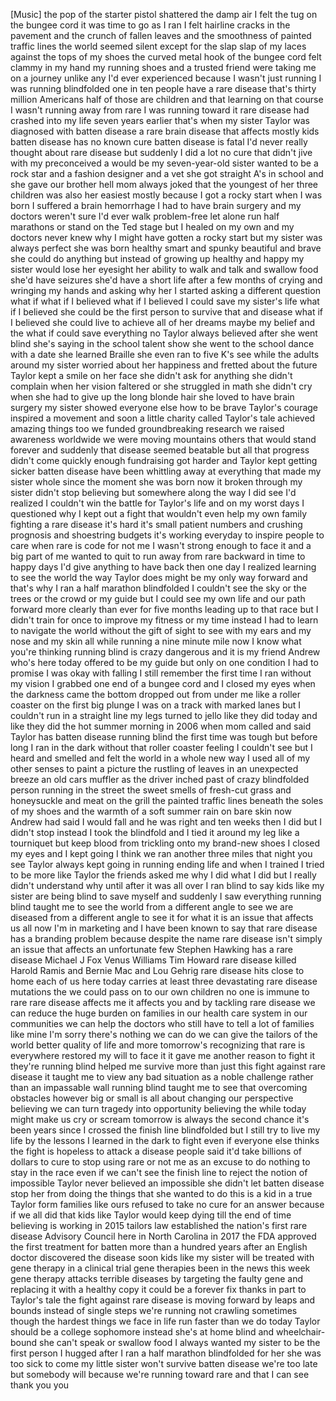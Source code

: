 
[Music]
the pop of the starter pistol shattered
the damp air
I felt the tug on the bungee cord it was
time to go as I ran I felt hairline
cracks in the pavement and the crunch of
fallen leaves and the smoothness of
painted traffic lines the world seemed
silent except for the slap slap of my
laces against the tops of my shoes the
curved metal hook of the bungee cord
felt clammy in my hand my running shoes
and a trusted friend were taking me on a
journey unlike any I&#39;d ever experienced
because I wasn&#39;t just running I was
running blindfolded one in ten people
have a rare disease that&#39;s thirty
million Americans half of those are
children and that learning on that
course I wasn&#39;t running away from rare I
was running toward it rare disease had
crashed into my life seven years earlier
that&#39;s when my sister Taylor was
diagnosed with batten disease a rare
brain disease that affects mostly kids
batten disease has no known cure batten
disease is fatal I&#39;d never really
thought about rare disease but suddenly
I did a lot no cure that didn&#39;t jive
with my preconceived a would be my
seven-year-old sister wanted to be a
rock star and a fashion designer and a
vet she got straight A&#39;s in school and
she gave our brother hell mom always
joked that the youngest of her three
children was also her easiest mostly
because I got a rocky start
when I was born I suffered a brain
hemorrhage I had to have brain surgery
and my doctors weren&#39;t sure I&#39;d ever
walk problem-free let alone run half
marathons or stand on the Ted stage but
I healed on my own and my doctors never
knew why
I might have gotten a rocky start but my
sister was always perfect she was born
healthy smart and spunky beautiful and
brave she could do anything but instead
of growing up healthy and happy
my sister would lose her eyesight her
ability to walk and talk and swallow
food
she&#39;d have seizures she&#39;d have a short
life after a few months of crying and
wringing my hands and asking why her I
started asking a different question what
if what if I believed what if I believed
I could save my sister&#39;s life what if I
believed she could be the first person
to survive that and disease
what if I believed she could live to
achieve all of her dreams
maybe my belief and the what if could
save everything no Taylor always
believed after she went blind she&#39;s
saying in the school talent show she
went to the school dance with a date she
learned Braille she even ran to five K&#39;s
see while the adults around my sister
worried about her happiness and fretted
about the future Taylor kept a smile on
her face she didn&#39;t ask for anything she
didn&#39;t complain when her vision faltered
or she struggled in math she didn&#39;t cry
when she had to give up the long blonde
hair she loved to have brain surgery my
sister showed everyone else
how to be brave Taylor&#39;s courage
inspired a movement and soon a little
charity called Taylor&#39;s tale achieved
amazing things too we funded
groundbreaking research we raised
awareness worldwide we were moving
mountains others that would stand
forever and suddenly that disease seemed
beatable but all that progress didn&#39;t
come quickly enough fundraising got
harder and Taylor kept getting sicker
batten disease have been whittling away
at everything that made my sister whole
since the moment she was born now it
broken through my sister didn&#39;t stop
believing but somewhere along the way I
did see I&#39;d realized I couldn&#39;t win the
battle for Taylor&#39;s life and on my worst
days I questioned why I kept out a fight
that wouldn&#39;t even help my own family
fighting a rare disease it&#39;s hard it&#39;s
small patient numbers and crushing
prognosis and shoestring budgets it&#39;s
working everyday to inspire people to
care when rare is code for not me I
wasn&#39;t strong enough to face it and a
big part of me wanted to quit to run
away from rare backward in time to happy
days I&#39;d give anything to have back then
one day I realized learning to see the
world the way Taylor does might be my
only way forward and that&#39;s why I ran a
half marathon blindfolded I couldn&#39;t see
the sky or the trees or the crowd or my
guide but I could see my own life and
our path forward more clearly than ever
for five months leading up to that race
but I didn&#39;t train for once to improve
my fitness or my time instead I had to
learn to navigate the world without the
gift of sight to see with my ears and my
nose and my skin all while running a
nine minute mile now I know what you&#39;re
thinking running blind is crazy
dangerous and it is my friend Andrew
who&#39;s here today offered to be my guide
but only on one condition I had to
promise I was okay with falling I still
remember the first time I ran without my
vision I grabbed one end of a bungee
cord and I closed my eyes when the
darkness came the bottom dropped out
from under me like a roller coaster on
the first big plunge I was on a track
with marked lanes but I couldn&#39;t run in
a straight line my legs
turned to jello like they did today and
like they did the hot summer morning in
2006 when mom called and said Taylor has
batten disease running blind the first
time was tough but before long I ran in
the dark without that roller coaster
feeling I couldn&#39;t see but I heard and
smelled and felt the world in a whole
new way I used all of my other senses to
paint a picture the rustling of leaves
in an unexpected breeze an old cars
muffler as the driver inched past of
crazy blindfolded person running in the
street the sweet smells of fresh-cut
grass and honeysuckle and meat on the
grill
the painted traffic lines beneath the
soles of my shoes and the warmth of a
soft summer rain on bare skin
now Andrew had said I would fall and he
was right
and ten weeks then I did but I didn&#39;t
stop instead I took the blindfold and I
tied it around my leg like a tourniquet
but keep blood from trickling onto my
brand-new shoes I closed my eyes and I
kept going I think we ran another three
miles that night you see Taylor always
kept going in running ending life and
when I trained I tried to be more like
Taylor the friends asked me why I did
what I did
but I really didn&#39;t understand why until
after it was all over I ran blind to say
kids like my sister are being blind to
save myself and suddenly I saw
everything running blind taught me to
see the world from a different angle to
see we are diseased from a different
angle to see it for what it is an issue
that affects us all now I&#39;m in marketing
and I have been known to say that rare
disease has a branding problem because
despite the name rare disease isn&#39;t
simply an issue that affects an
unfortunate few Stephen Hawking has a
rare disease Michael J Fox Venus
Williams Tim Howard rare disease killed
Harold Ramis and Bernie Mac and Lou
Gehrig rare disease hits close to home
each of us here today carries at least
three devastating rare disease mutations
the we could pass on to our own children
no one is immune to rare rare disease
affects me it affects you
and by tackling rare disease we can
reduce the huge burden on families in
our health care system in our
communities we can help the doctors who
still have to tell a lot of families
like mine I&#39;m sorry there&#39;s nothing we
can do we can give the tailors of the
world better quality of life and more
tomorrow&#39;s recognizing that rare is
everywhere restored my will to face it
it gave me another reason to fight it
they&#39;re running blind helped me survive
more than just this fight against rare
disease it taught me to view any bad
situation as a noble challenge rather
than an impassable wall running blind
taught me to see that overcoming
obstacles however big or small is all
about changing our perspective believing
we can turn tragedy into opportunity
believing the while today might make us
cry or scream tomorrow is always the
second chance it&#39;s been years since I
crossed the finish line blindfolded but
I still try to live my life by the
lessons I learned in the dark to fight
even if everyone else thinks the fight
is hopeless to attack a disease people
said it&#39;d take billions of dollars to
cure to stop using rare or not me as an
excuse to do nothing to stay in the race
even if we can&#39;t see the finish line to
reject the notion of impossible Taylor
never believed an impossible she didn&#39;t
let batten disease stop her from doing
the things that she wanted to do this is
a kid in a true Taylor form families
like ours refused to take no cure for an
answer because if we all did that kids
like Taylor
would keep dying till the end of time
believing is working in 2015
tailors law established the nation&#39;s
first rare disease Advisory Council here
in North Carolina in 2017 the FDA
approved the first treatment for batten
more than a hundred years after an
English doctor discovered the disease
soon kids like my sister will be treated
with gene therapy in a clinical trial
gene therapies been in the news this
week gene therapy attacks terrible
diseases by targeting the faulty gene
and replacing it with a healthy copy it
could be a forever fix thanks in part to
Taylor&#39;s tale the fight against rare
disease is moving forward by leaps and
bounds instead of single steps
we&#39;re running not crawling sometimes
though the hardest things we face in
life run faster than we do today Taylor
should be a college sophomore instead
she&#39;s at home blind and wheelchair-bound
she can&#39;t speak or swallow food I always
wanted my sister to be the first person
I hugged after I ran a half marathon
blindfolded for her she was too sick to
come my little sister won&#39;t survive
batten disease we&#39;re too late but
somebody will because we&#39;re running
toward rare and that I can see thank you
you
